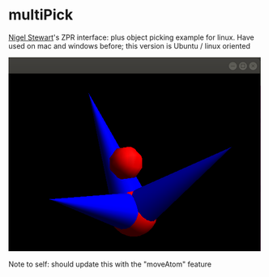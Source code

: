 # multiPick
[Nigel Stewart](http://www.nigels.com/glt/gltzpr/)'s ZPR interface: plus object picking example for linux. Have used on mac and windows before; this version is Ubuntu / linux oriented

![alt text](screenshot.png)

Note to self: should update this with the "moveAtom" feature
